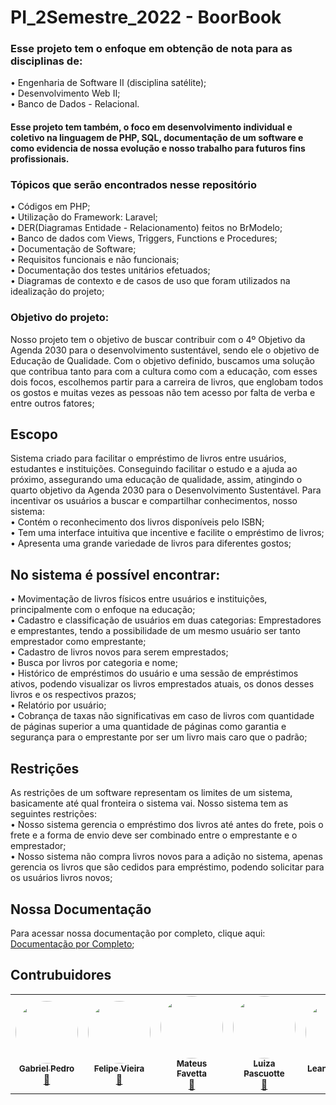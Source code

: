 # PI_2Semestre_2022 - BoorBook

 <h3>Esse projeto tem o enfoque em obtenção de nota para as disciplinas de: <br></h3>
  • Engenharia de Software II (disciplina satélite);<br>
  • Desenvolvimento Web II;<br>
  • Banco de Dados - Relacional.<br>
    
 <h4>Esse projeto tem também, o foco em desenvolvimento individual e coletivo na linguagem de PHP, SQL, documentação de um software e como evidencia de nossa evolução e nosso trabalho para futuros fins profissionais. <br></h4>
 
 
 
  <h3>Tópicos que serão encontrados nesse repositório<br></h3>
  • Códigos em PHP;<br>
  • Utilização do Framework: Laravel;<br>
  • DER(Diagramas Entidade - Relacionamento) feitos no BrModelo;<br>
  • Banco de dados com Views, Triggers, Functions e Procedures;<br>
  • Documentação de Software;<br>
  • Requisitos funcionais e não funcionais;<br>
  • Documentação dos testes unitários efetuados;<br>
  • Diagramas de contexto e de casos de uso que foram utilizados na idealização do projeto;<br>
  
  
<h3>Objetivo do projeto:<br></h3>

Nosso projeto tem o objetivo de buscar contribuir com o 4º Objetivo da Agenda 2030 para o desenvolvimento sustentável, sendo ele o objetivo de Educação de Qualidade.
Com o objetivo definido, buscamos uma solução que contribua tanto para com a cultura como com a educação, com esses dois focos, escolhemos partir para a carreira de livros, que englobam todos os gostos e muitas vezes as pessoas não tem acesso por falta de verba e entre outros fatores;


## Escopo  
 Sistema criado para facilitar o empréstimo de livros entre usuários, estudantes e instituições. Conseguindo facilitar o estudo e a ajuda ao próximo, assegurando uma educação de qualidade, assim, atingindo o quarto objetivo da Agenda 2030 para o Desenvolvimento Sustentável. 
 Para incentivar os usuários a buscar e compartilhar conhecimentos, nosso sistema:  <br>
 •	Contém o reconhecimento dos livros disponíveis pelo ISBN; <br>
 •	Tem uma interface intuitiva que incentive e facilite o empréstimo de livros; <br>
 •	Apresenta uma grande variedade de livros para diferentes gostos; <br> 
 
## No sistema é possível encontrar:
 •	Movimentação de livros físicos entre usuários e instituições, principalmente com o enfoque na educação; <br> 
 •	Cadastro e classificação de usuários em duas categorias: Emprestadores e emprestantes, tendo a possibilidade de um mesmo usuário ser tanto emprestador como    emprestante; <br>
 •	Cadastro de livros novos para serem emprestados; <br>
 •	Busca por livros por categoria e nome; <br>
 •	Histórico de empréstimos do usuário e uma sessão de empréstimos ativos, podendo visualizar os livros emprestados atuais, os donos desses livros e os respectivos prazos; <br>
 •	Relatório por usuário; <br>
 •	Cobrança de taxas não significativas em caso de livros com quantidade de páginas superior a uma quantidade de páginas como garantia e segurança para o emprestante por ser um livro mais caro que o padrão; <br>

## Restrições
 As restrições de um software representam os limites de um sistema, basicamente até qual fronteira o sistema vai.
 Nosso sistema tem as seguintes restrições:  <br>
 •	Nosso sistema gerencia o empréstimo dos livros até antes do frete, pois o frete e a forma de envio deve ser combinado entre o emprestante e o emprestador; <br>
 •	Nosso sistema não compra livros novos para a adição no sistema, apenas gerencia os livros que são cedidos para empréstimo, podendo solicitar para os usuários livros novos; <br>

## Nossa Documentação
Para acessar nossa documentação por completo, clique aqui: [Documentação por Completo](https://github.com/gabriellpedro/PI_2Semestre_2022/tree/main/Documenta%C3%A7%C3%A3o);

## Contrubuidores

<table>
  <tr>
    <td align="center"><a href="https://rocketseat.com.br"><img style="border-radius: 50%;" src="https://avatars.githubusercontent.com/u/102560434?v=4" width="100px;" alt=""/><br /><sub><b>Gabriel Pedro</b></sub></a><br /><a href="https://github.com/gabriellpedro" title="Rocketseat">🚀</a></td>
    <td align="center"><a href="https://rocketseat.com.br"><img style="border-radius: 50%;" src="https://avatars.githubusercontent.com/u/102335240?v=4" width="100px;" alt=""/><br /><sub><b>Felipe Vieira</b></sub></a><br /><a href="https://github.com/Felipe-Vieira-03" title="Rocketseat">🚀</a></td>
    <td align="center"><a href="https://rocketseat.com.br"><img style="border-radius: 50%;" src="https://avatars.githubusercontent.com/u/84945241?v=4" width="100px;" alt=""/><br /><sub><b>Mateus Favetta</b></sub></a><br /><a href="https://github.com/teuzfavetta" title="Rocketseat">🚀</a></td>
    <td align="center"><a href="https://rocketseat.com.br"><img style="border-radius: 50%;" src="https://avatars.githubusercontent.com/u/102560506?v=4" width="100px;" alt=""/><br /><sub><b>Luiza Pascuotte</b></sub></a><br /><a href="https://github.com/LuizaPascuotte" title="Rocketseat">🚀</a></td>
    <td align="center"><a href="https://rocketseat.com.br"><img style="border-radius: 50%;" src="https://avatars.githubusercontent.com/u/102560265?v=4" width="100px;" alt=""/><br /><sub><b>Leandro Alves</b></sub></a><br /><a href="https://github.com/Attenuare" title="Rocketseat">🚀</a></td>
    <td align="center"><a href="https://rocketseat.com.br"><img style="border-radius: 50%;" src="https://avatars.githubusercontent.com/u/90121713?v=4" width="100px;" alt=""/><br /><sub><b>Diego Wiltler</b></sub></a><br /><a href="https://github.com/Diego-Eduardo-Wiltler" title="Rocketseat">🚀</a></td>
    <td align="center"><a href="https://rocketseat.com.br"><img style="border-radius: 50%;" src="https://avatars.githubusercontent.com/u/80418636?v=4" width="100px;" alt=""/><br /><sub><b>Klayvert Alves</b></sub></a><br /><a href="https://github.com/Klayvert2003" title="Rocketseat">🚀</a></td>
  </tr>
</table>
